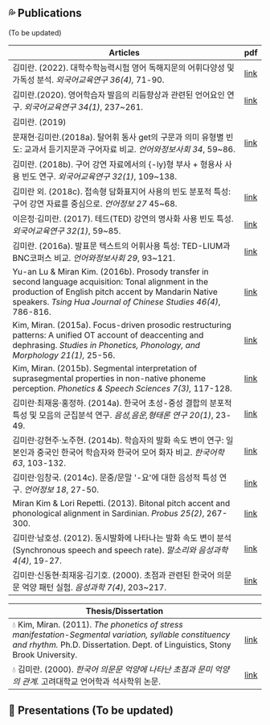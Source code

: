 ## 💦 Publications

(To be updated)

| Articles|pdf|
|---|---|
| 김미란. (2022). 대학수학능력시험 영어 독해지문의 어휘다양성 및 가독성 분석. _외국어교육연구 36(4),_ 71-90.  | [link](https://www.kci.go.kr/kciportal/landing/article.kci?arti_id=ART002898744#none)|  
| 김미란.(2020). 영어학습자 발음의 리듬향상과 관련된 언어요인 연구. _외국어교육연구 34(1)_, 237~261. |[link](https://www.kci.go.kr/kciportal/landing/article.kci?arti_id=ART002561221)|
| 김미란. (2019) | |
| 문재현·김미란.(2018a). 탈어휘 동사 get의 구문과 의미 유형별 빈도: 교과서 듣기지문과 구어자료 비교. _언어와정보사회 34_, 59~86.|[link](https://www.kci.go.kr/kciportal/ci/sereArticleSearch/ciSereArtiView.kci?sereArticleSearchBean.artiId=ART002372663)|
|김미란. (2018b). 구어 강연 자료에서의 {-ly}형 부사 + 형용사 사용 빈도 연구. _외국어교육연구 32(1)_, 109~138.||
|김미란 외. (2018c). 접속형 담화표지어 사용의 빈도 분포적 특성:구어 강연 자료를 중심으로. _언어정보 27_ 45~68. |[link](https://www.kci.go.kr/kciportal/ci/sereArticleSearch/ciSereArtiView.kci?sereArticleSearchBean.artiId=ART002394793)|
|이은정·김미란. (2017). 테드(TED) 강연의 명사화 사용 빈도 특성. _외국어교육연구 32(1)_, 59~85.|[link](https://www.kci.go.kr/kciportal/ci/sereArticleSearch/ciSereArtiView.kci?sereArticleSearchBean.artiId=ART002198335)|
|김미란. (2016a). 발표문 텍스트의 어휘사용 특성: TED-LIUM과 BNC코퍼스 비교. _언어와정보사회 29_, 93~121.|[link](https://www.kci.go.kr/kciportal/ci/sereArticleSearch/ciSereArtiView.kci?sereArticleSearchBean.artiId=ART002169726)|
|Yu-an Lu & Miran Kim. (2016b). Prosody transfer in second language acquisition: Tonal alignment in the production of English pitch accent by Mandarin Native speakers. _Tsing Hua Journal of Chinese Studies 46(4)_, 786-816.|[link](https://thjcs.site.nthu.edu.tw/var/file/452/1452/img/2746/Z-WW579-04.pdf)|
|Kim, Miran. (2015a). Focus-driven prosodic restructuring patterns: A unified OT account of deaccenting and dephrasing. _Studies in Phonetics, Phonology, and Morphology 21(1),_ 25-56.|[link](https://www.kci.go.kr/kciportal/ci/sereArticleSearch/ciSereArtiView.kci?sereArticleSearchBean.artiId=ART001985528)|
|Kim, Miran. (2015b). Segmental interpretation of suprasegmental properties in non-native phoneme perception. _Phonetics & Speech Sciences 7(3),_ 117-128.|[link](https://www.kci.go.kr/kciportal/ci/sereArticleSearch/ciSereArtiView.kci?sereArticleSearchBean.artiId=ART002036419)|
| 김미란·최재웅·홍정하. (2014a). 한국어 초성-중성 결합의 분포적 특성 및 모음의 군집분석 연구. _음성,음운,형태론 연구 20(1)_, 23-49.|[link](https://www.kci.go.kr/kciportal/ci/sereArticleSearch/ciSereArtiView.kci?sereArticleSearchBean.artiId=ART001868835)|
|김미란·강현주·노주현. (2014b). 학습자의 발화 속도 변이 연구: 일본인과 중국인 한국어 학습자와 한국어 모어 화자 비교. _한국어학 63_, 103-132.|[link](https://www.kci.go.kr/kciportal/ci/sereArticleSearch/ciSereArtiView.kci?sereArticleSearchBean.artiId=ART001875987)|
|김미란·임창국. (2014c). 문중/문말 '-요'에 대한 음성적 특성 연구. _언어정보 18_, 27-50.|[link](https://www.kci.go.kr/kciportal/ci/sereArticleSearch/ciSereArtiView.kci?sereArticleSearchBean.artiId=ART001859145)|
|Miran Kim & Lori Repetti. (2013). Bitonal pitch accent and phonological alignment in Sardinian. _Probus 25(2)_, 267-300.|[link](https://www.sunysb.edu/commcms/linguistics/faculty/lori.repetti/files/Kim%20and%20Repetti%202013.pdf)|
|김미란·남호성. (2012). 동시발화에 나타나는 발화 속도 변이 분석(Synchronous speech and speech rate). _말소리와 음성과학 4(4)_, 19-27.|[link](https://www.kci.go.kr/kciportal/ci/sereArticleSearch/ciSereArtiView.kci?sereArticleSearchBean.artiId=ART001722548)|
|김미란·신동현·최재웅·김기호. (2000). 초점과 관련된 한국어 의문문 억양 패턴 실험. _음성과학 7(4)_, 203~217.|[link](https://koreascience.kr/article/JAKO200015637240334.page)|

|**Thesis/Dissertation**||
|--|--|
|💧 Kim, Miran. (2011). _The phonetics of stress manifestation-Segmental variation, syllable constituency and rhythm._ Ph.D. Dissertation. Dept. of Linguistics, Stony Brook University. |[link](https://www.stonybrook.edu/commcms/linguistics/_pdf/dissertation/Mi-ran_Kim_2011_dissertation.pdf)|
|💧 김미란. (2000). _한국어 의문문 억양에 나타난 초점과 문미 억양의 관계._ 고려대학교 언어학과 석사학위 논문.|[link](https://academic.naver.com/article.naver?doc_id=9248720)|

## 🌿 Presentations (To be updated)  

